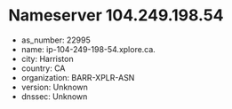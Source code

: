 # Nameserver 104.249.198.54

* as_number: 22995
* name: ip-104-249-198-54.xplore.ca.
* city: Harriston
* country: CA
* organization: BARR-XPLR-ASN
* version: Unknown
* dnssec: Unknown
